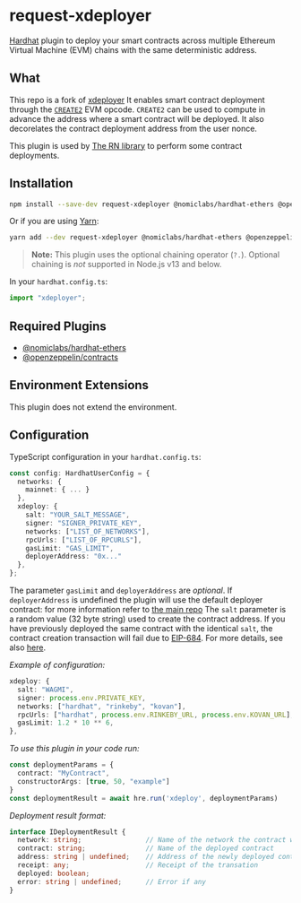 # request-xdeployer 

[Hardhat](https://hardhat.org) plugin to deploy your smart contracts across multiple Ethereum Virtual Machine (EVM) chains with the same deterministic address.

## What
This repo is a fork of [xdeployer](https://github.com/pcaversaccio/xdeployer)
It enables smart contract deployment through the [`CREATE2`](https://eips.ethereum.org/EIPS/eip-1014) EVM opcode. `CREATE2` can be used to compute in advance the address where a smart contract will be deployed. It also decorelates the contract deployment address from the user nonce.

This plugin is used by [The RN library](https://github.com/requestnetwork/requestnetwork) to perform some contract deployments.

## Installation
```bash
npm install --save-dev request-xdeployer @nomiclabs/hardhat-ethers @openzeppelin/contracts
```

Or if you are using [Yarn](https://classic.yarnpkg.com):
```bash
yarn add --dev request-xdeployer @nomiclabs/hardhat-ethers @openzeppelin/contracts
```
> **Note:** This plugin uses the optional chaining operator (`?.`). Optional chaining is _not_ supported in Node.js v13 and below.

In your `hardhat.config.ts`:
```ts
import "xdeployer";
```

## Required Plugins
- [@nomiclabs/hardhat-ethers](https://www.npmjs.com/package/@nomiclabs/hardhat-ethers)
- [@openzeppelin/contracts](https://www.npmjs.com/package/@openzeppelin/contracts)

## Environment Extensions
This plugin does not extend the environment.

## Configuration
 TypeScript configuration in your `hardhat.config.ts`:
```ts
const config: HardhatUserConfig = {
  networks: {
    mainnet: { ... }
  },
  xdeploy: {
    salt: "YOUR_SALT_MESSAGE",
    signer: "SIGNER_PRIVATE_KEY",
    networks: ["LIST_OF_NETWORKS"],
    rpcUrls: ["LIST_OF_RPCURLS"],
    gasLimit: "GAS_LIMIT",
    deployerAddress: "0x..."
  },
};
```

The parameter `gasLimit` and `deployerAddress` are _optional_. If `deployerAddress` is undefined the plugin will use the default deployer contract: for more information refer to [the main repo](https://github.com/pcaversaccio/xdeployer)
The `salt` parameter is a random value (32 byte string) used to create the contract address. If you have previously deployed the same contract with the identical `salt`, the contract creation transaction will fail due to [EIP-684](https://github.com/ethereum/EIPs/issues/684). For more details, see also [here](#a-note-on-selfdestruct).

_Example of configuration:_
```ts
xdeploy: {
  salt: "WAGMI",
  signer: process.env.PRIVATE_KEY,
  networks: ["hardhat", "rinkeby", "kovan"],
  rpcUrls: ["hardhat", process.env.RINKEBY_URL, process.env.KOVAN_URL],
  gasLimit: 1.2 * 10 ** 6,
},
```

_To use this plugin in your code run:_
```ts
const deploymentParams = {
  contract: "MyContract",
  constructorArgs: [true, 50, "example"]
}
const deploymentResult = await hre.run('xdeploy', deploymentParams)
```

_Deployment result format:_
```ts
interface IDeploymentResult {
  network: string;                // Name of the network the contract was deployed on
  contract: string;               // Name of the deployed contract
  address: string | undefined;    // Address of the newly deployed contract (if deployment successfull)
  receipt: any;                   // Receipt of the transation 
  deployed: boolean;
  error: string | undefined;      // Error if any
}
```